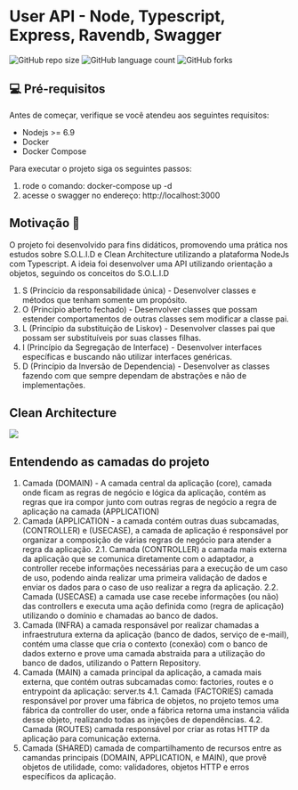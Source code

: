 # User API - Node, Typescript, Express, Ravendb, Swagger

![GitHub repo size](https://img.shields.io/github/repo-size/willianmarquess/nodetscleanarchitecture?style=for-the-badge)
![GitHub language count](https://img.shields.io/github/languages/count/willianmarquess/nodetscleanarchitecture?style=for-the-badge)
![GitHub forks](https://img.shields.io/github/forks/willianmarquess/nodetscleanarchitecture?style=for-the-badge)

## 💻 Pré-requisitos

Antes de começar, verifique se você atendeu aos seguintes requisitos:
* Nodejs >= 6.9
* Docker
* Docker Compose


Para executar o projeto siga os seguintes passos:
1. rode o comando: docker-compose up -d
2. acesse o swagger no endereço: http://localhost:3000

## Motivação 	:thought_balloon:

O projeto foi desenvolvido para fins didáticos, promovendo uma prática nos estudos sobre S.O.L.I.D e Clean Architecture utilizando a plataforma NodeJs com Typescript.
A ideia foi desenvolver uma API utilizando orientação a objetos, seguindo os conceitos do S.O.L.I.D

1. S (Princício da responsabilidade única) - Desenvolver classes e métodos que tenham somente um propósito.
2. O (Princípio aberto fechado) - Desenvolver classes que possam estender comportamentos de outras classes sem modificar a classe pai.
3. L (Princípio da substituição de Liskov) - Desenvolver classes pai que possam ser substituíveis por suas classes filhas.
4. I (Princípio da Segregação de Interface) - Desenvolver interfaces específicas e buscando não utilizar interfaces genéricas.
5. D (Princípio da Inversão de Dependencia) - Desenvolver as classes fazendo com que sempre dependam de abstrações e não de implementações.

## Clean Architecture

<img src="https://blog.cleancoder.com/uncle-bob/images/2012-08-13-the-clean-architecture/CleanArchitecture.jpg"></img>

## Entendendo as camadas do projeto

1. Camada (DOMAIN) - A camada central da aplicação (core), camada onde ficam as regras de negócio e lógica da aplicação, contém as regras que ira compor junto com outras regras de negócio a regra de aplicação na camada (APPLICATION)
2. Camada (APPLICATION - a camada contém outras duas subcamadas, (CONTROLLER) e (USECASE), a camada de aplicação é responsável por organizar a composição de várias regras de negócio para atender a regra da aplicação.
2.1. Camada (CONTROLLER) a camada mais externa da aplicação que se comunica diretamente com o adaptador, a controller recebe informações necessárias para a execução de um caso de uso, podendo ainda realizar uma primeira validação de dados e enviar os dados para o caso de uso realizar a regra da aplicação.
2.2. Camada (USECASE) a camada use case recebe informações (ou não) das controllers e executa uma ação definida como (regra de aplicação) utilizando o domínio e chamadas ao banco de dados.
3. Camada (INFRA) a camada responsável por realizar chamadas a infraestrutura externa da aplicação (banco de dados, serviço de e-mail), contém uma classe que cria o contexto (conexão) com o banco de dados externo e prove uma camada abstraida para a utilização do banco de dados, utilizando o Pattern Repository.
4. Camada (MAIN) a camada principal da aplicação, a camada mais externa, que contém outras subcamadas como: factories, routes e o entrypoint da aplicação: server.ts
4.1. Camada (FACTORIES) camada responsável por prover uma fábrica de objetos, no projeto temos uma fábrica da controller do user, onde a fábrica retorna uma instancia válida desse objeto, realizando todas as injeções de dependências.
4.2. Camada (ROUTES) camada responsável por criar as rotas HTTP da aplicação para comunicação externa.
5. Camada (SHARED) camada de compartilhamento de recursos entre as camandas principais (DOMAIN, APPLICATION, e MAIN), que provê objetos de utilidade, como: validadores, objetos HTTP e erros específicos da aplicação.



